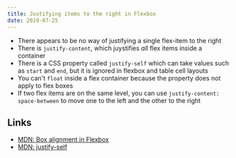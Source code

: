 ```yaml
---
title: Justifying items to the right in Flexbox
date: 2019-07-25
---
```


- There appears to be no way of justifying a single flex-item to the right
- There is `justify-content`, which juystifies _all_ flex items inside a container
- There is a CSS property called `justify-self` which can take values such as `start` and `end`, but it is ignored in flexbox and table cell layouts
- You can't `float` inside a flex container because the property does not apply to flex boxes
- If two flex items are on the same level, you can use `justify-content: space-between` to move one to the left and the other to the right

Links
---

- [MDN: Box alignment in Flexbox](https://developer.mozilla.org/en-US/docs/Web/CSS/CSS_Box_Alignment/Box_Alignment_in_Flexbox)
- [MDN: justify-self](https://developer.mozilla.org/en-US/docs/Web/CSS/justify-self)